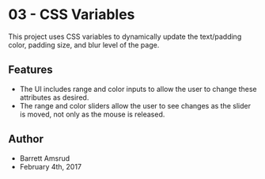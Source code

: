 # 03 - CSS Variables

This project uses CSS variables to dynamically update the text/padding color, padding size, and blur level of the page.

## Features

- The UI includes range and color inputs to allow the user to change these attributes as desired.
- The range and color sliders allow the user to see changes as the slider is moved, not only as the mouse is released.

## Author

- Barrett Amsrud
- February 4th, 2017
